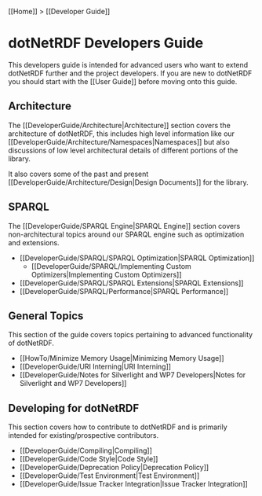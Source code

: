 [[Home]] > [[Developer Guide]]

# dotNetRDF Developers Guide

This developers guide is intended for advanced users who want to extend dotNetRDF further and the project developers.  If you are new to dotNetRDF you should start with the [[User Guide]] before moving onto this guide.

## Architecture

The [[DeveloperGuide/Architecture|Architecture]] section covers the architecture of dotNetRDF, this includes high level information like our [[DeveloperGuide/Architecture/Namespaces|Namespaces]] but also discussions of low level architectural details of different portions of the library.

It also covers some of the past and present [[DeveloperGuide/Architecture/Design|Design Documents]] for the library.

## SPARQL

The [[DeveloperGuide/SPARQL Engine|SPARQL Engine]] section covers non-architectural topics around our SPARQL engine such as optimization and extensions.

* [[DeveloperGuide/SPARQL/SPARQL Optimization|SPARQL Optimization]]
  * [[DeveloperGuide/SPARQL/Implementing Custom Optimizers|Implementing Custom Optimizers]]
* [[DeveloperGuide/SPARQL/SPARQL Extensions|SPARQL Extensions]]
* [[DeveloperGuide/SPARQL/Performance|SPARQL Performance]]

## General Topics

This section of the guide covers topics pertaining to advanced functionality of dotNetRDF.

* [[HowTo/Minimize Memory Usage|Minimizing Memory Usage]]
* [[DeveloperGuide/URI Interning|URI Interning]]
* [[DeveloperGuide/Notes for Silverlight and WP7 Developers|Notes for Silverlight and WP7 Developers]]

## Developing for dotNetRDF

This section covers how to contribute to dotNetRDF and is primarily intended for existing/prospective contributors.

* [[DeveloperGuide/Compiling|Compiling]]
* [[DeveloperGuide/Code Style|Code Style]]
* [[DeveloperGuide/Deprecation Policy|Deprecation Policy]]
* [[DeveloperGuide/Test Environment|Test Environment]]
* [[DeveloperGuide/Issue Tracker Integration|Issue Tracker Integration]]